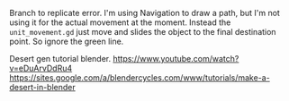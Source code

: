Branch to replicate error.
I'm using Navigation to draw a path, but I'm not using it for the actual movement at the moment. Instead the `unit_movement.gd` just move and slides the object to the final destination point. So ignore the green line.

Desert gen tutorial blender.
https://www.youtube.com/watch?v=eDuArvDdRu4
https://sites.google.com/a/blendercycles.com/www/tutorials/make-a-desert-in-blender
